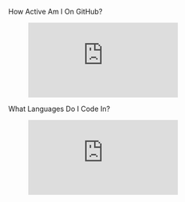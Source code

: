 <!--https://github.com/anuraghazra/github-readme-stats-->

<div class="text-container">

<text class="text">How Active Am I On GitHub?</text>
<figure id="github-stats"><embed src="https://github-readme-stats.vercel.app/api?username=ccmcleod05&theme=tokyonight&count_private=true&show_icons=true&bg_color=45,000000,1a1b27"></embed></figure>

<!--START_SECTION:waka-->
<!--END_SECTION:waka-->

<text class="text">What Languages Do I Code In?</text>
<figure id="coding-stats"><embed src="https://wakatime.com/share/@73bfcc7a-7b5b-4120-a5d9-6987d05398ca/9ab53000-4503-4615-bf6e-8989a74ac6cd.svg"></embed></figure>

<!--<img src="github-readme-linkedin-datw79sjd-ccmcleod05.vercel.app/skills?username=camdenmcleod"/>-->

<link rel="stylesheet" href="assets/style.css"/>
<script src="assets/function.css"></script>


